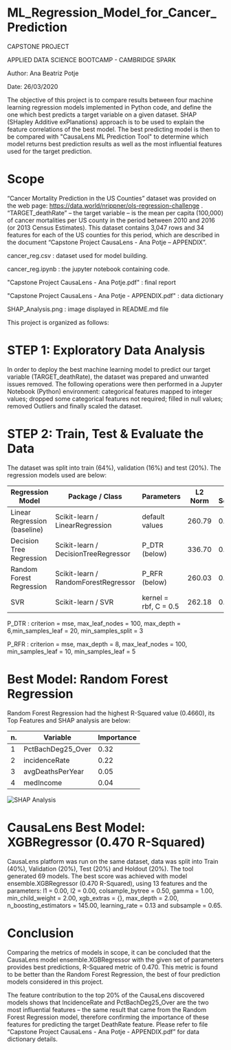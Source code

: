 # ML_Regression_Model_for_Cancer_Prediction
CAPSTONE PROJECT

APPLIED DATA SCIENCE BOOTCAMP - CAMBRIDGE SPARK

Author: Ana Beatriz Potje

Date: 26/03/2020

The objective of this project is to compare results between four machine learning regression models
implemented in Python code, and define the one which best predicts a target variable on a given dataset. 
SHAP (SHapley Additive exPlanations) approach is to be used to explain the feature correlations of the best model.
The best predicting model is then to be compared with "CausaLens ML Prediction Tool" to determine which model returns best
prediction results as well as the most influential features used for the target prediction.

# Scope
“Cancer Mortality Prediction in the US Counties” dataset was provided on the web page:
https://data.world/nrippner/ols-regression-challenge . “TARGET_deathRate” – the target variable – is the mean
per capita (100,000) of cancer mortalities per US county in the period between 2010 and 2016 (or 2013 Census
Estimates). This dataset contains 3,047 rows and 34 features for each of the US counties for this period, which
are described in the document “Capstone Project CausaLens - Ana Potje – APPENDIX”.

cancer_reg.csv : dataset used for model building.

cancer_reg.ipynb : the jupyter notebook containing code.

"Capstone Project CausaLens - Ana Potje.pdf" : final report

"Capstone Project CausaLens - Ana Potje - APPENDIX.pdf" : data dictionary

SHAP_Analysis.png : image displayed in README.md file


This project is organized as follows:

# STEP 1: Exploratory Data Analysis
In order to deploy the best machine learning model to predict our target variable (TARGET_deathRate), the dataset was prepared and unwanted issues removed. The following operations were then performed in a Jupyter Notebook (Python) environment: categorical features mapped to integer values; dropped some categorical features not required; filled in null values; removed Outliers and finally scaled the dataset.

# STEP 2: Train, Test & Evaluate the Data
The dataset was split into train (64%), validation (16%) and test (20%). The regression models used are below:

Regression Model | Package / Class | Parameters | L2 Norm | R-Squared
---------------- | ----------------|------------|---------|----------
Linear Regression (baseline) | Scikit-learn / LinearRegression | default values | 260.79 | 0.4257
Decision Tree Regression | Scikit-learn / DecisionTreeRegressor | P_DTR (below) | 336.70 | 0.3233
Random Forest Regression | Scikit-learn / RandomForestRegressor | P_RFR (below) | 260.03 | 0.4660
SVR | Scikit-learn / SVR | kernel = rbf, C = 0.5 | 262.18 | 0.4511


P_DTR : criterion = mse, max_leaf_nodes = 100, max_depth = 6,min_samples_leaf = 20, min_samples_split = 3

P_RFR : criterion = mse, max_depth = 8, max_leaf_nodes = 100, min_samples_leaf = 10, min_samples_leaf = 5

# Best Model: Random Forest Regression
Random Forest Regression had the highest R-Squared value (0.4660), its Top Features and SHAP analysis are below:

n. | Variable | Importance
---|----------|-----------
1 | PctBachDeg25_Over | 0.32
2 | incidenceRate | 0.22
3 | avgDeathsPerYear | 0.05
4 | medIncome | 0.04

![SHAP Analysis](https://github.com/ANA-POTJE/ML_Regression_Models_for_Cancer_Mortality_Prediction/blob/master/SHAP_Analysis.png)

# CausaLens Best Model: XGBRegressor (0.470 R-Squared)
CausaLens platform was run on the same dataset, data was split into Train (40%), Validation (20%), Test (20%) and Holdout (20%). The tool generated 69 models. The best score was achieved with model ensemble.XGBRegressor (0.470 R-Squared), using 13 features and the parameters: l1 = 0.00, l2 = 0.00, colsample_bytree = 0.50, gamma = 1.00, min_child_weight = 2.00, xgb_extras = {}, max_depth = 2.00, n_boosting_estimators = 145.00, learning_rate = 0.13 and subsample = 0.65.

# Conclusion
Comparing the metrics of models in scope, it can be concluded that the CausaLens model ensemble.XGBRegressor with the given set of parameters provides best predictions, R-Squared metric of 0.470. This metric is found to be better than the Random Forest Regression, the best of four prediction models considered in this project.

The feature contribution to the top 20% of the CausaLens discovered models shows that IncidenceRate and PctBachDeg25_Over are the two most influential features – the same result that came from the Random Forest Regression model, therefore confirming the importance of these features for predicting the target DeathRate feature.
Please refer to file “Capstone Project CausaLens - Ana Potje - APPENDIX.pdf” for data dictionary details.
